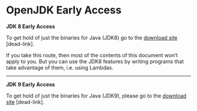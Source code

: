 # OpenJDK Early Access

**JDK 8 Early Access**

To get hold of just the binaries for Java (JDK8) go to the [download site](https://jdk8.java.net/download.html) [dead-link].

If you take this route, then most of the contents of this document won’t apply to you. But you can use the JDK8 features by writing programs that take advantage of them, i.e. using Lambdas.

---
**JDK 9 Early Access**

To get hold of just the binaries for Java (JDK9), please go to the [download site](https://jdk9.java.net/download/) [dead-link].